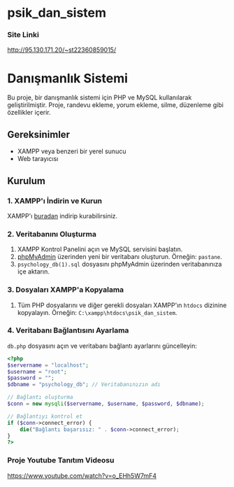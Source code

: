 # psik_dan_sistem
### Site Linki
http://95.130.171.20/~st22360859015/
# Danışmanlık Sistemi

Bu proje, bir danışmanlık sistemi için PHP ve MySQL kullanılarak geliştirilmiştir. Proje, randevu ekleme, yorum ekleme, silme, düzenleme gibi özellikler içerir.

## Gereksinimler

- XAMPP veya benzeri bir yerel sunucu
- Web tarayıcısı

## Kurulum

### 1. XAMPP'ı İndirin ve Kurun

XAMPP'ı [buradan](https://www.apachefriends.org/index.html) indirip kurabilirsiniz.

### 2. Veritabanını Oluşturma

1. XAMPP Kontrol Panelini açın ve MySQL servisini başlatın.
2. [phpMyAdmin](http://localhost/phpmyadmin) üzerinden yeni bir veritabanı oluşturun. Örneğin: `pastane`.
3. `psychology_db(1).sql` dosyasını phpMyAdmin üzerinden veritabanınıza içe aktarın.

### 3. Dosyaları XAMPP'a Kopyalama

1. Tüm PHP dosyalarını ve diğer gerekli dosyaları XAMPP'ın `htdocs` dizinine kopyalayın. Örneğin: `C:\xampp\htdocs\psik_dan_sistem`.

### 4. Veritabanı Bağlantısını Ayarlama

`db.php` dosyasını açın ve veritabanı bağlantı ayarlarını güncelleyin:

```php
<?php
$servername = "localhost";
$username = "root";
$password = "";
$dbname = "psychology_db"; // Veritabanınızın adı

// Bağlantı oluşturma
$conn = new mysqli($servername, $username, $password, $dbname);

// Bağlantıyı kontrol et
if ($conn->connect_error) {
    die("Bağlantı başarısız: " . $conn->connect_error);
}
?>
```
### Proje Youtube Tanıtım Videosu
https://www.youtube.com/watch?v=o_EHh5W7mF4



